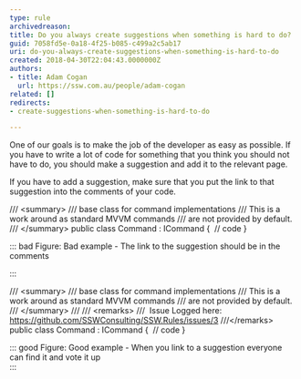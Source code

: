 ```yaml
---
type: rule
archivedreason: 
title: Do you always create suggestions when something is hard to do?
guid: 7058fd5e-0a18-4f25-b085-c499a2c5ab17
uri: do-you-always-create-suggestions-when-something-is-hard-to-do
created: 2018-04-30T22:04:43.0000000Z
authors:
- title: Adam Cogan
  url: https://ssw.com.au/people/adam-cogan
related: []
redirects:
- create-suggestions-when-something-is-hard-to-do

---
```


One of our goals is to make the job of the developer as easy as possible. If you have to write a lot of code for something that you think you should not have to do, you should make a suggestion and add it to the relevant page.

If you have to add a suggestion, make sure that you put the link to that suggestion into the comments of your code.

<!--endintro-->

/// &lt;summary&gt;
/// base class for command implementations
/// This is a work around as standard MVVM commands
/// are not provided by default. 
/// &lt;/summary&gt;
public class Command : ICommand
{
 // code
}

::: bad
Figure: Bad example - The link to the suggestion should be in the comments

:::

/// &lt;summary&gt;
/// base class for command implementations
/// This is a work around as standard MVVM commands
/// are not provided by default. 
/// &lt;/summary&gt;
///
/// &lt;remarks&gt;
///  Issue Logged here: https://github.com/SSWConsulting/SSW.Rules/issues/3
///&lt;/remarks&gt;
public class Command : ICommand
{
 // code
}

::: good
Figure: Good example - When you link to a suggestion everyone can find it and vote it up  
:::
